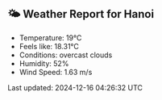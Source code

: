 <!-- WEATHER-START -->
## 🌤 Weather Report for Hanoi

- Temperature: 19°C
- Feels like: 18.31°C
- Conditions: overcast clouds
- Humidity: 52%
- Wind Speed: 1.63 m/s

Last updated: 2024-12-16 04:26:32 UTC
<!-- WEATHER-END -->
